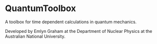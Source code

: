 QuantumToolbox
==============

A toolbox for time dependent calculations in quantum mechanics.

Developed by Emlyn Graham at the Department of Nuclear Physics at the Australian National University.
